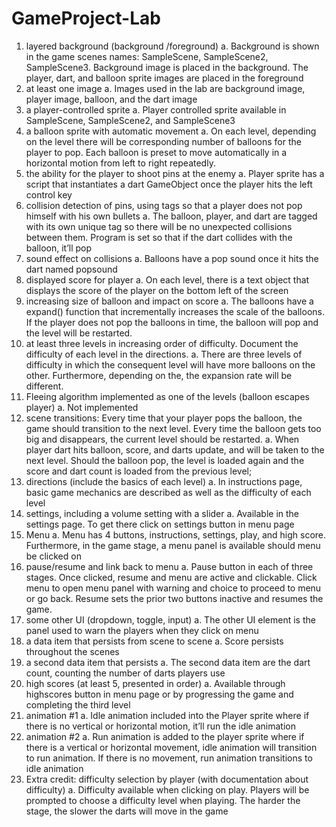 # GameProject-Lab

1.	layered background (background /foreground)
  a.	Background is shown in the game scenes names: SampleScene, SampleScene2, SampleScene3. Background image is placed in the background. The player, dart, and balloon sprite images are placed in the foreground
2.	at least one image
  a.	Images used in the lab are background image, player image, balloon, and the dart image
3.	a player-controlled sprite
  a.	Player controlled sprite available in SampleScene, SampleScene2, and SampleScene3
4.	a balloon sprite with automatic movement
  a.	On each level, depending on the level there will be corresponding number of balloons for the player to pop. Each balloon is preset to move automatically in a horizontal motion from left to right repeatedly.
5.	the ability for the player to shoot pins at the enemy
  a.	Player sprite has a script that instantiates a dart GameObject once the player hits the left control key
6.	collision detection of pins, using tags so that a player does not pop himself with his own bullets
  a.	The balloon, player, and dart are tagged with its own unique tag so there will be no unexpected collisions between them. Program is set so that if the dart collides with the balloon, it’ll pop
7.	sound effect on collisions
  a.	Balloons have a pop sound once it hits the dart named popsound
8.	displayed score for player
  a.	On each level, there is a text object that displays the score of the player on the bottom left of the screen
9.	increasing size of balloon and impact on score
  a.	The balloons have a expand() function that incrementally increases the scale of the balloons. If the player does not pop the balloons in time, the balloon will pop and the level will be restarted. 
10.	at least three levels in increasing order of difficulty. Document the difficulty of each level in the directions.
  a.	There are three levels of difficulty in which the consequent level will have more balloons on the other. Furthermore, depending on the, the expansion rate will be different. 
11.	Fleeing algorithm implemented as one of the levels (balloon escapes player)
  a.	Not implemented
12.	scene transitions: Every time that your player pops the balloon, the game should transition to the next level. Every time the balloon gets too big and disappears, the current level should be restarted.
  a.	When player dart hits balloon, score, and darts update, and will be taken to the next level. Should the balloon pop, the level is loaded again and the score and dart count is loaded from the previous level;
13.	directions (include the basics of each level)
  a.	In instructions page, basic game mechanics are described as well as the difficulty of each level
14.	settings, including a volume setting with a slider
  a.	Available in the settings page. To get there click on settings button in menu page
15.	Menu
  a.	Menu has 4 buttons, instructions, settings, play, and high score. Furthermore, in the game stage, a menu panel is available should menu be clicked on
16.	pause/resume and link back to menu
  a.	Pause button in each of three stages. Once clicked, resume and menu are active and clickable. Click menu to open menu panel with warning and choice to proceed to menu or go back. Resume sets the prior two buttons inactive and resumes the game.
17.	some other UI (dropdown, toggle, input)
  a.	The other UI element is the panel used to warn the players when they click on menu
18.	a data item that persists from scene to scene
  a.	Score persists throughout the scenes
19.	a second data item that persists
  a.	The second data item are the dart count, counting the number of darts players use
20.	high scores (at least 5, presented in order)
  a.	Available through highscores button in menu page or by progressing the game and completing the third level
21.	animation #1
  a.	Idle animation included into the Player sprite where if there is no vertical or horizontal motion, it’ll run the idle animation
22.	animation #2
  a.	Run animation is added to the player sprite where if there is a vertical or horizontal movement, idle animation will transition to run animation. If there is no movement, run animation transitions to idle animation
23.	Extra credit: difficulty selection by player (with documentation about difficulty)
  a.	Difficulty available when clicking on play. Players will be prompted to choose a difficulty level when playing. The harder the stage, the slower the darts will move in the game
